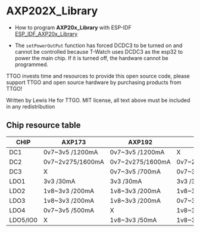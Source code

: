 AXP202X_Library
=====================================
- How to program **AXP20x_Library** with ESP-IDF [ESP_IDF_AXP20x_Library](https://github.com/lewisxhe/ESP_IDF_AXP20x_Library)

- The `setPowerOutPut` function has forced DCDC3 to be turned on and cannot be controlled because T-Watch uses DCDC3 as the esp32 to power the main chip. If it is turned off, the hardware cannot be programmed.
  
  
TTGO invests time and resources to provide this open source code, please support TTGO and open source hardware by purchasing products from TTGO!

Written by Lewis He for TTGO. MIT license, all text above must be included in any redistribution

## Chip resource table
| CHIP     | AXP173           | AXP192           | AXP202           |
| -------- | ---------------- | ---------------- | ---------------- |
| DC1      | 0v7~3v5  /1200mA | 0v7~3v5  /1200mA | X                |
| DC2      | 0v7~2v275/1600mA | 0v7~2v275/1600mA | 0v7~2v275/1600mA |
| DC3      | X                | 0v7~3v5  /700mA  | 0v7~3v5  /1200mA |
| LDO1     | 3v3      /30mA   | 3v3      /30mA   | 3v3      /30mA   |
| LDO2     | 1v8~3v3  /200mA  | 1v8~3v3  /200mA  | 1v8~3v3  /200mA  |
| LDO3     | 1v8~3v3  /200mA  | 1v8~3v3  /200mA  | 0v7~3v3  /200mA  |
| LDO4     | 0v7~3v5  /500mA  | X                | 1v8~3v3  /200mA  |
| LDO5/IO0 | X                | 1v8~3v3  /50mA   | 1v8~3v3  /50mA   |
